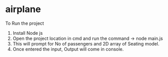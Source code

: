 # airplane

To Run the project

1. Install Node js
2. Open the project location in cmd and run the command -> node main.js
3. This will prompt for No of passengers and 2D array of Seating model.
4. Once entered the input, Output will come in console.
